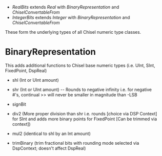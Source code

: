 * *RealBits* extends *Real* with *BinaryRepresentation* and *ChiselConvertableFrom*
* *IntegerBits* extends *Integer* with *BinaryRepresentation* and *ChiselConvertableFrom*

These form the underlying types of all Chisel numeric type classes. 

# BinaryRepresentation

This adds additional functions to Chisel base numeric types (i.e. UInt, SInt, FixedPoint, DspReal)

* shl (Int or UInt amount)
* shr (Int or UInt amount) -- Rounds to negative infinity i.e. for negative #'s, continual >> will never be smaller in magnitude than -LSB
* signBit

* div2 (More proper division than shr i.e. rounds [choice via DSP Context] for SInt and adds more binary points for FixedPoint [Can be trimmed via context])
* mul2 (identical to shl by an Int amount)
* trimBinary (trim fractional bits with rounding mode selected via DspContext; doesn't affect DspReal)

